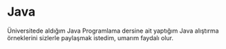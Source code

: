 # Java
 
Üniversitede aldığım Java Programlama dersine ait yaptığım Java alıştırma örneklerini sizlerle paylaşmak istedim, umarım faydalı olur. 
 
